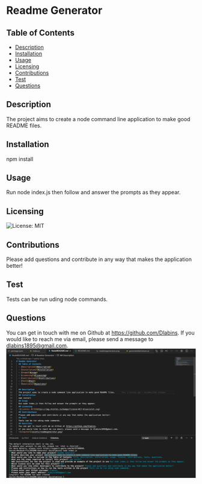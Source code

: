 # Readme Generator
  ## Table of Contents
  - [Description](#description)
  - [Installation](#installation)
  - [Usage](#usage)
  - [Licensing](#licensing)
  - [Contributions](#contributions)
  - [Test](#test)
  - [Questions](#questions)

  ## Description
  The project aims to create a node command line application to make good README files.
  ## Installation
  npm install
  ## Usage
  Run node index.js then follow and answer the prompts as they appear.
  ## Licensing
  ![License: MIT](https://img.shields.io/badge/license-MIT-blueviolet.svg)
  ## Contributions
  Please add questions and contribute in any way that makes the application better!
  ## Test
  Tests can be run uding node commands.
  ## Questions
  You can get in touch with me on Github at https://github.com/Dlabins.
  If you would like to reach me via email, please send a message to dlabins1895@gmail.com.
  ![snapshot](assets/readme.png)
 